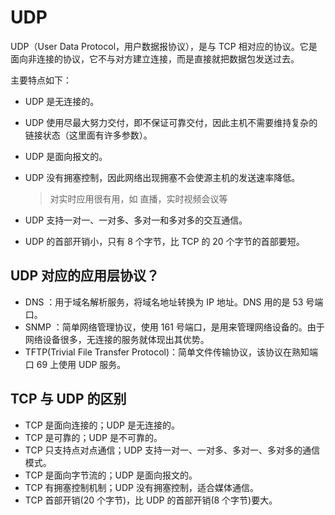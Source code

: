 # UDP

UDP（User Data Protocol，用户数据报协议），是与 TCP 相对应的协议。它是面向非连接的协议，它不与对方建立连接，而是直接就把数据包发送过去。

主要特点如下：

- UDP 是无连接的。

- UDP 使用尽最大努力交付，即不保证可靠交付，因此主机不需要维持复杂的链接状态（这里面有许多参数）。

- UDP 是面向报文的。

- UDP 没有拥塞控制，因此网络出现拥塞不会使源主机的发送速率降低。

    > 对实时应用很有用，如 直播，实时视频会议等

- UDP 支持一对一、一对多、多对一和多对多的交互通信。

- UDP 的首部开销小，只有 8 个字节，比 TCP 的 20 个字节的首部要短。

## UDP 对应的应用层协议？

- DNS ：用于域名解析服务，将域名地址转换为 IP 地址。DNS 用的是 53 号端口。
- SNMP ：简单网络管理协议，使用 161 号端口，是用来管理网络设备的。由于网络设备很多，无连接的服务就体现出其优势。
- TFTP(Trivial File Transfer Protocol)：简单文件传输协议，该协议在熟知端口 69 上使用 UDP 服务。

## TCP 与 UDP 的区别

- TCP 是面向连接的；UDP 是无连接的。
- TCP 是可靠的；UDP 是不可靠的。
- TCP 只支持点对点通信；UDP 支持一对一、一对多、多对一、多对多的通信模式。
- TCP 是面向字节流的；UDP 是面向报文的。
- TCP 有拥塞控制机制；UDP 没有拥塞控制，适合媒体通信。
- TCP 首部开销(20 个字节)，比 UDP 的首部开销(8 个字节)要大。

